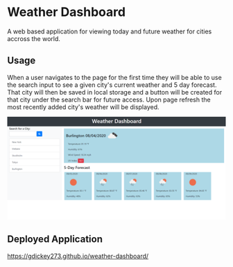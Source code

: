 # Weather Dashboard 
A web based application for viewing today and future weather for cities accross the world. 

## Usage 
When a user navigates to the page for the first time they will be able to use the search input to see a given city's current weather and 5 day forecast. That city will then be saved in local storage and a button will be created for that city under the search bar for future access. Upon page refresh the most recently added city's weather will be displayed. 

![Index](/images/weather-dashboard.png)


## Deployed Application
https://gdickey273.github.io/weather-dashboard/
